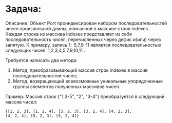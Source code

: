 # Задача:
Описание:
Объект Port проиндексирован набором последовательностей чисел
произвольной длины, описанной в массиве строк indexes .
Каждая строка из массива indexes представляет из себя последовательность
чисел, перечисленных через дефис и(или) через запятую. К примеру, запись 1-
5,7,9-11 является последовательностью следующих чисел: 1,2,3,4,5,7,9,10,11 . 

Требуется написать два метода:
1. Метод, преобразовывающий массив строк indexes в массив
   последовательностей чисел;
2. Метод, возвращающий всевозможные уникальные упорядоченные группы
   элементов полученных массивов чисел.
   
Пример:
   Массив строк {"1,3-5", "2", "3-4"} преобразуется в следующий массив чисел:
   

    {[1, 2, 3], [1, 2, 4], [3, 2, 3], [3, 2, 4], [4, 2, 3], 
    [4, 2, 4], [5, 2, 3], [5, 2, 4]}
